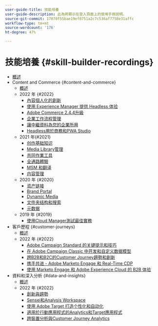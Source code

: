 ```yaml
---
user-guide-title: 技能培養
user-guide-description: 此為將顯示在登入頁面上的使用手冊說明。
source-git-commit: 17070f55bae19ef0751a2c7c536af7758e31affc
workflow-type: tm+mt
source-wordcount: '176'
ht-degree: 47%

---
```



# 技能培養 {#skill-builder-recordings}

+ [概述](overview.md)
+ Content and Commerce {#content-and-commerce}
   + [概述](content-and-commerce/overview.md)
   + 2022 年 {#2022}
      + [內容個人化的創新](content-and-commerce/2022/content-perosonalization.md)
      + [使用 Experience Manager 提供 Headless 体验](content-and-commerce/2022/headless.md)
      + [Adobe Commerce 2.4.4升級](content-and-commerce/2022/commerce-upgrade.md)
      + [企業工作流程管理](content-and-commerce/2022/workflow.md)
      + [讓中繼資料為您的企業所用](content-and-commerce/2022/metadata.md)
      + [Headless用於商務和PWA Studio](content-and-commerce/2022/headless-pwa.md)
   + 2021 年{#2021}
      + [创作基础知识](content-and-commerce/2021/authoring-fundamentals.md)
      + [Media Library管理](content-and-commerce/2021/media-library-administration.md)
      + [共同作業工具](content-and-commerce/2021/collaboration-tools.md)
      + [全通路體驗](content-and-commerce/2021/omnichannel-experiences.md)
      + [MSM 和翻译](content-and-commerce/2021/multi-site-management-web-translation.md)
      + [内容管理](content-and-commerce/2021/traditional-headless-content-management.md)
   + 2020 年 {#2020}
      + [资产链接](content-and-commerce/2020/asset-link.md)
      + [Brand Portal](content-and-commerce/2020/brand-portal.md)
      + [Dynamic Media](content-and-commerce/2020/dynamic-media.md)
      + [文件夹结构和搜索](content-and-commerce/2020/folder-structure-search.md)
      + [元数据](content-and-commerce/2020/metadata.md)
   + 2019 年 {#2019}
      + [使用Cloud Manager測試最佳實務](content-and-commerce/2019/cloud-manager-testing.md)
+ 客戶歷程 {#customer-journeys}
   + [概述](customer-journeys/overview.md)
   + 2022 年 {#2022}
      + [Adobe Campaign Standard 的关键提示和技巧](customer-journeys/2022/tips-and-tricks.md)
      + [在 Adobe Campaign Classic 中开发和自定义数据模型](customer-journeys/2022/data-models.md)
      + [跨B2B和B2C的Customer Journey趨勢和創新](customer-journeys/2022/keynote.md)
      + [携手共进 - Adobe Marketo Engage 和 Real-Time CDP](customer-journeys/2022/b2b-campaigns.md)
      + [使用 Marketo Engage 和 Adobe Experience Cloud 的 B2B 体验](customer-journeys/2022/b2b-experiences.md)
+ 資料和深入分析 {#data-and-insights}
   + [概述](data-and-insights/overview.md)
   + 2022 年 {#2022}
      + [創新與趨勢](data-and-insights/2022/innovations.md)
      + [Sensei和Analysis Workspace](data-and-insights/2022/sensei.md)
      + [使用 Adobe Target 打造个性化和自动化](data-and-insights/2022/personalize.md)
      + [適用於行動應用程式的Analytics和Target應用程式](data-and-insights/2022/mobile-and-apps.md)
      + [跨裝置分析與Customer Journey Analytics](data-and-insights/2022/cross-device-analytics.md)
